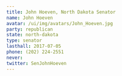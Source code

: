 ```yaml
---
title: John Hoeven, North Dakota Senator
name: John Hoeven
avatar: /ui/img/avatars/John_Hoeven.jpg
party: republican
state: north-dakota
type: senator
lasthall: 2017-07-05
phone: (202) 224-2551
never:
twitter: SenJohnHoeven
---
```

